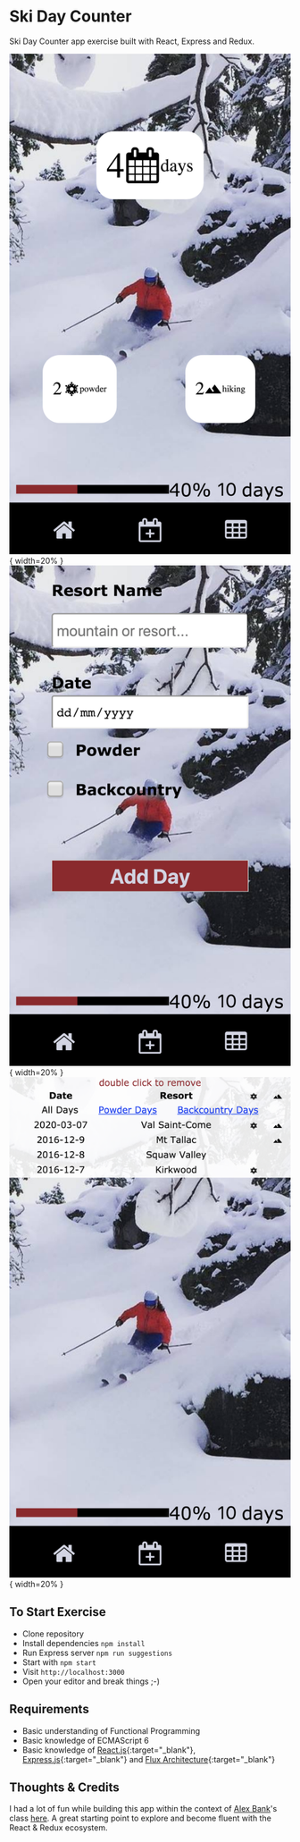 # Ski Day Counter
Ski Day Counter app exercise built with React, Express and Redux.

![Initial screen with goal](./screenshot1.png){ width=20% }
![Add Ski Day Form](./screenshot2.png){ width=20% }
![List Ski Days](./screenshot3.png){ width=20% }

## To Start Exercise
- Clone repository
- Install dependencies `npm install`
- Run Express server `npm run suggestions`
- Start with `npm start`
- Visit `http://localhost:3000`
- Open your editor and break things ;-)

## Requirements
- Basic understanding of Functional Programming
- Basic knowledge of ECMAScript 6
- Basic knowledge of [React.js](https://reactjs.org/){:target="_blank"}, [Express.js](https://expressjs.com/){:target="_blank"} and [Flux Architecture](https://facebook.github.io/flux/){:target="_blank"}

## Thoughts & Credits
I had a lot of fun while building this app within the context of [Alex Bank](https://www.linkedin.com/learning/instructors/alex-banks)'s class [here](https://www.linkedin.com/learning-login/share?forceAccount=false&redirect=https%3A%2F%2Fwww.linkedin.com%2Flearning%2Flearning-redux%3Ftrk%3Dshare_ent_url). 
A great starting point to explore and become fluent with the React & Redux ecosystem.